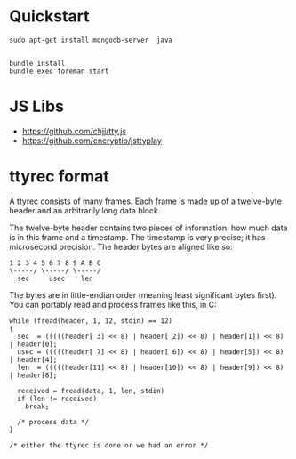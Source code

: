 # Quickstart

    sudo apt-get install mongodb-server  java


    bundle install
    bundle exec foreman start

# JS Libs

- https://github.com/chjj/tty.js
- https://github.com/encryptio/jsttyplay

# ttyrec format

A ttyrec consists of many frames. Each frame is made up of a
twelve-byte header and an arbitrarily long data block.

The twelve-byte header contains two pieces of information:
how much data is in this frame and a timestamp. The timestamp
is very precise; it has microsecond precision. The header
bytes are aligned like so:

    1 2 3 4 5 6 7 8 9 A B C
    \-----/ \-----/ \-----/
      sec     usec    len

The bytes are in little-endian order (meaning least significant
bytes first). You can portably read and process frames like this, in C:

    while (fread(header, 1, 12, stdin) == 12)
    {
      sec  = (((((header[ 3] << 8) | header[ 2]) << 8) | header[1]) << 8) | header[0];
      usec = (((((header[ 7] << 8) | header[ 6]) << 8) | header[5]) << 8) | header[4];
      len  = (((((header[11] << 8) | header[10]) << 8) | header[9]) << 8) | header[8];
    
      received = fread(data, 1, len, stdin)
      if (len != received)
        break;
    
      /* process data */
    }

    /* either the ttyrec is done or we had an error */
